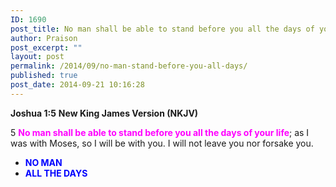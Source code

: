 ```yaml
---
ID: 1690
post_title: No man shall be able to stand before you all the days of your life
author: Praison
post_excerpt: ""
layout: post
permalink: /2014/09/no-man-stand-before-you-all-days/
published: true
post_date: 2014-09-21 10:16:28
---
```

<strong>Joshua 1:5</strong>
<strong> New King James Version (NKJV)</strong>

5 <span style="color: #ff00ff;"><strong>No man shall be able to stand before you all the days of your life</strong></span>; as I was with Moses, so I will be with you. I will not leave you nor forsake you.
<ul>
	<li><span style="color: #0000ff;"><strong>NO MAN</strong></span></li>
	<li><span style="color: #0000ff;"><strong>ALL THE DAYS</strong></span></li>
</ul>
